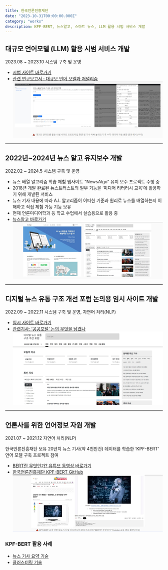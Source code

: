 ```yaml
---
title: 한국언론진흥재단
date: "2023-10-31T00:00:00.000Z"
category: "works"
description: KPF-BERT, 뉴스알고, 스마트 뉴스, LLM 활용 시범 서비스 개발
---
```


## 대규모 언어모델 (LLM) 활용 시범 서비스 개발

2023.08 ~ 2023.10 시스템 구축 및 운영

* [시범 사이트 바로가기](http://press2plot.newsalgo.or.kr/)
* [관련 연구보고서 : 대규모 언어 모델과 저널리즘](https://www.kpf.or.kr/front/research/selfDetail.do?miv_pageNo=&miv_pageSize=&total_cnt=&LISTOP=&mode=W&seq=595880&link_g_topmenu_id=676f2f0f377b4b19840685a46f69a233&link_g_submenu_id=a36215d6b1b6484eaa30d9aea34fb199&link_g_homepage=F&reg_stadt=&reg_enddt=&searchkey=all1&searchtxt=)
![LLM을 활용한 시범 사이트 프로토타입 및 수치데이터 변환결과 예시_스크린샷](./kpf_press2plot.jpg)

---

## 2022년~2024년 뉴스 알고 유지보수 개발

2022.02 ~ 2024.5 시스템 구축 및 운영

* 뉴스 배열 알고리즘 학습 체험 웹사이트 “NewsAlgo” 유지 보수  프로젝트 수행 중
* 2018년 개발 완료된 뉴스트러스트의 일부 기능을 ‘미디어 리터러시 교육’에 활용하기 위해 개발된 서비스
* 뉴스 기사 내용에 따라 A.I. 알고리즘이 어떠한 기준과 원리로 뉴스를 배열하는지 이해하고 직접 체험 가능 기능 보유
* 현재 언론미디어학과 등 학교 수업에서 실습용으로 활용 중
* [뉴스알고 바로가기](https://newsalgo.or.kr/)
![뉴스알고, 스마트뉴스 내용_스크린샷](./kpf_newsalgo.jpg)

---

## 디지털 뉴스 유통 구조 개선 포럼 논의용 임시 사이트 개발

2022.09 ~ 2022.11 시스템 구축 및 운영, 자연어 처리(NLP)

* [임시 사이트 바로가기](http://smartnews.newsalgo.or.kr/)
* [관련기사: ‘공공포털’ 논의 무엇을 남겼나](https://www.mediatoday.co.kr/news/articleView.html?idxno=307175 "미디어오늘 ‘공공포털’ 논의 무엇을 남겼나")
![스마트 뉴스 임시 사이트 스크린샷_1](./kpf_smartnews.jpg)
---

## 언론사를 위한 언어정보 자원 개발

2021.07 ~ 2021.12 자연어 처리(NLP)

한국언론진흥재단 보유 20년치 뉴스 기사(약 4천만건) 데이터를 학습한 ‘KPF-BERT’ 언어 모델 구축 프로젝트 참여

* [BERT란 무엇인가? 유튜브 동영상 바로가기](https://www.youtube.com/watch?v=Pj6563CAnKs)
* [한국언론진흥재단 KPF-BERT GitHub](https://github.com/KPFBERT/kpfbert)
![언론사를 위한 언어정보 자원 개발_스크린샷](./kpf_bert.jpg)

### KPF-BERT 활용 사례

* [뉴스 기사 요약 기술](https://github.com/KPFBERT/kpfbertsum)
* [클러스터링 기술](https://github.com/KPFBERT/kpfSBERT_Clustering)
